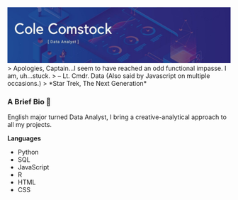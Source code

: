 <img src="assets/github_banner.jpg">
> Apologies, Captain…I seem to have reached an odd functional impasse. I am, uh…stuck.
> – Lt. Cmdr. Data (Also said by Javascript on multiple occasions.)
> *Star Trek, The Next Generation*

### A Brief Bio 👋

English major turned Data Analyst, I bring a creative-analytical approach to all my projects. 

**Languages**

- Python
- SQL
- JavaScript
- R
- HTML
- CSS



<!--
**CCom20/CCom20** is a ✨ _special_ ✨ repository because its `README.md` (this file) appears on your GitHub profile.

Here are some ideas to get you started:

- 🔭 I’m currently working on ...
- 🌱 I’m currently learning ...
- 👯 I’m looking to collaborate on ...
- 🤔 I’m looking for help with ...
- 💬 Ask me about ...
- 📫 How to reach me: ...
- 😄 Pronouns: ...
- ⚡ Fun fact: ...
-->


